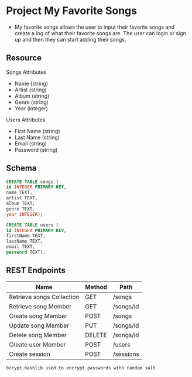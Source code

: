 # Project My Favorite Songs

- My favorite songs allows the user to input their favorite songs and create a log of what their favorite songs are. The user can login or sign up and then they can start adding their songs.

## Resource

Songs Attributes

- Name (string)
- Artist (string)
- Album (string)
- Genre (string)
- Year (integer)

Users Attributes

- First Name (string)
- Last Name (string)
- Email (string)
- Password (string)

## Schema

```sql
CREATE TABLE songs (
id INTEGER PRIMARY KEY,
name TEXT,
artist TEXT,
album TEXT,
genre TEXT,
year INTEGER);
```

```sql
CREATE TABLE users (
id INTEGER PRIMARY KEY,
firstName TEXT,
lastName TEXT,
email TEXT,
password TEXT);
```

## REST Endpoints

| Name                      | Method | Path      |
| ------------------------- | ------ | --------- |
| Retrieve songs Collection | GET    | /songs    |
| Retrieve song Member      | GET    | /songs/id |
| Create song Member        | POST   | /songs    |
| Update song Member        | PUT    | /songs/id |
| Delete song Member        | DELETE | /songs/id |
| Create user Member        | POST   | /users    |
| Create session            | POST   | /sessions |

```
bcrypt.hashlib used to encrypt passwords with random salt

```
